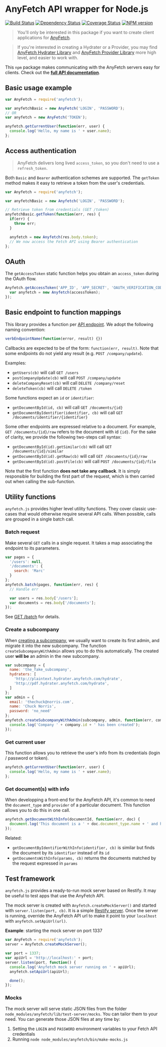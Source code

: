 AnyFetch API wrapper for Node.js
================================
[![Build Status](https://travis-ci.org/AnyFetch/anyfetch.js.png?branch=master)](https://travis-ci.org/AnyFetch/anyfetch.js)
[![Dependency Status](https://gemnasium.com/AnyFetch/anyfetch.js.png)](https://gemnasium.com/AnyFetch/anyfetch.js)
[![Coverage Status](https://coveralls.io/repos/AnyFetch/anyfetch.js/badge.png?branch=master)](https://coveralls.io/r/AnyFetch/anyfetch.js?branch=master)
[![NPM version](https://badge.fury.io/js/anyfetch.png)](http://badge.fury.io/js/anyfetch)


> You'll only be interested in this package if you want to create client applications for [AnyFetch](http://anyfetch.com).

> If you're interested in creating a Hydrater or a Provider, you may find [AnyFetch Hydrater Library](https://github.com/AnyFetch/anyfetch-file-hydrater.js) and [AnyFetch Provider Library](https://github.com/AnyFetch/anyfetch-provider.js) more high level, and easier to work with.

This `npm` package makes communicating with the AnyFetch servers easy for clients. Check out the [**full API documentation**](http://developers.anyfetch.com/endpoints/).

## Basic usage example

```js
var AnyFetch = require('anyfetch');

var anyfetchBasic = new AnyFetch('LOGIN', 'PASSWORD');
// OR
var anyfetch = new AnyFetch('TOKEN');

anyfetch.getCurrentUser(function(err, user) {
  console.log('Hello, my name is ' + user.name);
};
```

## Access authentication
> AnyFetch delivers long lived `access_token`, so you don't need to use a `refresh_token`.

Both `Basic` and `Bearer` authentication schemes are supported. The `getToken` method makes it easy to retrieve a token from the user's credentials.

```js
var Anyfetch = require('anyfetch');

var anyfetchBasic = new Anyfetch('LOGIN', 'PASSWORD');

// Retrieve token from credentials (GET /token)
anyfetchBasic.getToken(function(err, res) {
  if(err) {
    throw err;
  }

  anyfetch = new Anyfetch(res.body.token);
  // We now access the Fetch API using Bearer authentication
};
```

## OAuth

The `getAccessToken` static function helps you obtain an `access_token` during the OAuth flow.

```js
Anyfetch.getAccessToken('APP_ID', 'APP_SECRET', 'OAUTH_VERIFICATION_CODE', function(err, accessToken) {
  var anyfetch = new Anyfetch(accessToken);
});
```

## Basic endpoint to function mappings

This library provides a function per [API endpoint](http://developers.anyfetch.com/endpoints/). We adopt the following naming convention:

```js
verbEndpointName(function(error, result) {})
```

Callbacks are expected to be of the form: `function(err, result)`. Note that some endpoints do not yield any result (e.g. `POST /company/update`).

Examples:

- `getUsers(cb)` will call `GET /users`
- `postCompanyUpdate(cb)` will call `POST /company/update`
- `deleteCompanyReset(cb)` will call `DELETE /company/reset`
- `deleteToken(cb)` will call `DELETE /token`

Some functions expect an `id` or `identifier`:

- `getDocumentById(id, cb)` will call `GET /documents/{id}`
- `getDocumentByIdentifier(identifier, cb)` will call `GET /documents/identifier/{identifier}`

Some other endpoints are expressed relative to a document. For example, `GET /documents/{id}/raw` refers to the document with id `{id}`.
For the sake of clarity, we provide the following two-steps call syntax:

- `getDocumentById(id).getSimilar(cb)` will call `GET /documents/{id}/similar`
- `getDocumentById(id).getRaw(cb)` will call `GET /documents/{id}/raw`
- `getDocumentById(id).postFile(cb)` will call `POST /documents/{id}/file`

Note that the first function **does not take any callback**. It is simply responsible for building the first part of the request, which is then carried out when calling the sub-function.

## Utility functions
`anyfetch.js` provides higher level utility functions. They cover classic use-cases that would otherwise require several API calls. When possible, calls are grouped in a single batch call.

### Batch request

Make several `GET` calls in a single request. It takes a map associating the endpoint to its parameters.

```js
var pages = {
  '/users': null,
  '/documents': {
    search: 'Marc'
  }
};
anyfetch.batch(pages, function(err, res) {
  // Handle err

  var users = res.body['/users'];
  var documents = res.body['/documents'];
});
```
See [GET /batch](http://developers.anyfetch.com/endpoints/#index-batch-calls) for details.

### Create a subcompany

When [creating a subcompany](http://developers.anyfetch.com/endpoints/#subcompanies-subcompanies-post), we usually want to create its first admin, and migrate it into the new subcompany. The function `createSubcompanyWithAdmin` allows you to do this automatically.
The created user **will be** an admin in the new subcompany.

```js
var subcompany = {
  name: 'the_fake_subcompany',
  hydraters: [
    'http://plaintext.hydrater.anyfetch.com/hydrate',
    'http://pdf.hydrater.anyfetch.com/hydrate',
  ]
};
var admin = {
  email: 'thechuck@norris.com',
  name: 'Chuck Norris',
  password: 'no_need'
};
anyfetch.createSubcompanyWithAdmin(subcompany, admin, function(err, company) {
  console.log('Company ' + company.id + ' has been created');
});
```

### Get current user
This function allows you to retrieve the user's info from its credentials (login / password or token).

```js
anyfetch.getCurrentUser(function(err, user) {
  console.log('Hello, my name is ' + user.name);
};
```

### Get document(s) with info

When developping a front-end for the AnyFetch API, it's common to need the `document_type` and `provider` of a particular document. This function allows you to do this in one call.

```js
anyfetch.getDocumentWithInfo(documentId, function(err, doc) {
  document.log('This document is a ' + doc.document_type.name + ' and has been provided by ' + doc.provider.name);
});
```

Related:
- `getDocumentByIdentifierWithInfo(identifier, cb)` is similar but finds the document by its `identifier` instead of its `id`
- `getDocumentsWithInfo(params, cb)` returns the documents matched by the request expressed in `params`

## Test framework

`anyfetch.js` provides a ready-to-run mock server based on Restify. It may be useful to test apps that use the AnyFetch API.

The mock server is created with `Anyfetch.createMockServer()` and started with `server.listen(port, cb)`. It is a simple [Restify server](http://mcavage.me/node-restify/).
Once the server is running, override the AnyFetch API url to make it point to your `localhost` with `anyfetch.setApiUrl(url)`.

**Example**: starting the mock server on port 1337
```js
var AnyFetch = require('anyfetch');
server = Anyfetch.createMockServer();

var port = 1337;
var apiUrl = 'http://localhost:' + port;
server.listen(port, function() {
  console.log('Anyfetch mock server running on ' + apiUrl);
  anyfetch.setApiUrl(apiUrl);

  done();
});
```

### Mocks

The mock server will serve static JSON files from the folder `node_modules/anyfetch/lib/test-server/mocks`. You can tailor them to your need. You can generate those JSON files at any time by:

1. Setting the `LOGIN` and `PASSWORD` environment variables to your Fetch API credentials
2. Running `node node_modules/anyfetch/bin/make-mocks.js`
